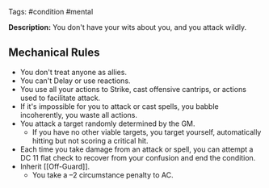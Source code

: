 Tags: #condition #mental

**Description:** You don't have your wits about you, and you attack wildly.

## Mechanical Rules

- You don't treat anyone as allies.  
- You can't Delay or use reactions.  
- You use all your actions to Strike, cast offensive cantrips, or actions used to facilitate attack.
- If it's impossible for you to attack or cast spells, you babble incoherently, you waste all actions.
- You attack a target randomly determined by the GM.  
	- If you have no other viable targets, you target yourself, automatically hitting but not scoring a critical hit.
- Each time you take damage from an attack or spell, you can attempt a DC 11 flat check to recover from your confusion and end the condition.
- Inherit [[Off-Guard]].
	- You take a –2 circumstance penalty to AC.